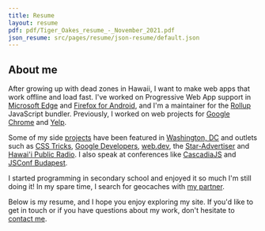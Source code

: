 ```yaml
---
title: Resume
layout: resume
pdf: pdf/Tiger_Oakes_resume_-_November_2021.pdf
json_resume: src/pages/resume/json-resume/default.json
---
```


<h2 class="section__title">About me</h2>

After growing up with dead zones in Hawaii, I want to make web apps that work offline and load fast. I've worked on Progressive Web App support in [Microsoft Edge](/projects/microsoft-edge/) and [Firefox for Android](/projects/mozilla-firefox/), and I'm a maintainer for the [Rollup](/projects/rollup/) JavaScript bundler. Previously, I worked on web projects for [Google Chrome](/projects/google) and [Yelp](/projects/yelp).

Some of my side [projects](/projects/) have been featured in [Washington, DC](https://gabbard.house.gov/news/press-releases/rep-tulsi-gabbard-presents-congressional-awards-young-leaders-hawai-i-s-second) and outlets such as [CSS Tricks](https://css-tricks.com/maskable-icons-android-adaptive-icons-for-your-pwa/), [Google Developers](https://developers.google.com/web/updates/2019/12/nic79#maskable-icons), [web.dev](https://web.dev/maskable-icon-audit/), the [Star-Advertiser](/featured-in/star-advertiser) and [Hawai'i Public Radio](http://www.bytemarkscafe.org/2015/04/29/episode-348-sounding-rockets-apr-29-2015/). I also speak at conferences like [CascadiaJS](https://2020.cascadiajs.com/speakers/tiger-oakes) and [JSConf Budapest](https://jsconfbp.com/speakers/tiger-oakes).

I started programming in secondary school and enjoyed it so much I'm still doing it! In my spare time, I search for geocaches with [my partner](https://daphneliu.com).

Below is my resume, and I hope you enjoy exploring my site. If you'd like to get in touch or if you have questions about my work, don't hesitate to [contact me](/#contact).
